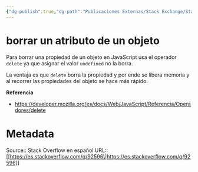 ```yaml
---
{"dg-publish":true,"dg-path":"Publicaciones Externas/Stack Exchange/Stack Overflow en español/es.stackoverflow.com-92596.md","permalink":"/publicaciones-externas/stack-exchange/stack-overflow-en-espanol/es-stackoverflow-com-92596/","title":"borrar un atributo de un objeto","hide":true,"noteIcon":"default","created":"2024-04-03T12:49:10.727-06:00","updated":"2024-04-05T16:43:52.459-06:00"}
---
```


# borrar un atributo de un objeto

Para borrar una propiedad de un objeto en JavaScript usa el operador `delete` ya que asignar el valor `undefined` no la borra.

La ventaja es que `delete` borra la propiedad y por ende se libera memoria y al recorrer las propiedades del objeto se hace más rápido.

**Referencia**

- https://developer.mozilla.org/es/docs/Web/JavaScript/Referencia/Operadores/delete

# Metadata
Source:: Stack Overflow en español
URL:: [[https://es.stackoverflow.com/q/92596\|https://es.stackoverflow.com/q/92596]]

